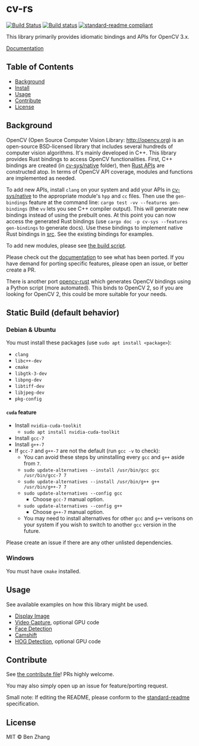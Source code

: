 # cv-rs

[![Build Status][travis-image]][travis-url]
[![Build status][appveyor-image]][appveyor-url]
[![standard-readme compliant][standard-readme-image]][standard-readme-url]

This library primarily provides idiomatic bindings and APIs for OpenCV 3.x.

[Documentation](https://nebgnahz.github.io/cv-rs/cv/)

## Table of Contents

- [Background](#background)
- [Install](#install)
- [Usage](#usage)
- [Contribute](#contribute)
- [License](#license)

## Background

OpenCV (Open Source Computer Vision Library: http://opencv.org) is an
open-source BSD-licensed library that includes several hundreds of computer
vision algorithms. It's mainly developed in C++. This library provides Rust
bindings to access OpenCV functionalities. First, C++ bindings are created
(in [cv-sys/native](cv-sys/native) folder), then [Rust APIs](src/lib.rs) are constructed
atop. In terms of OpenCV API coverage, modules and functions are implemented as needed.

To add new APIs, install `clang` on your system and add your APIs in
[cv-sys/native](cv-sys/native) to the appropriate module's `hpp` and `cc` files.
Then use the `gen-bindings` feature at the command line:
`cargo test -vv --features gen-bindings` (the `vv` lets you see
C++ compiler output). This will generate new bindings instead
of using the prebuilt ones. At this point you can now access the generated Rust
bindings (use `cargo doc -p cv-sys --features gen-bindings` to generate docs).
Use these bindings to implement native Rust bindings in [src](src). See the
existing bindings for examples.

To add new modules, please see [the build script](cv-sys/build.rs).

Please check out the [documentation](https://nebgnahz.github.io/cv-rs/cv/) to
see what has been ported. If you have demand for porting specific features,
please open an issue, or better create a PR.

There is another port [opencv-rust](https://github.com/kali/opencv-rust/) which
generates OpenCV bindings using a Python script (more automated). This binds
to OpenCV 2, so if you are looking for OpenCV 2, this could be more suitable for
your needs.

## Static Build (default behavior)

### Debian & Ubuntu

You must install these packages (use `sudo apt install <package>`):

- `clang`
- `libc++-dev`
- `cmake`
- `libgtk-3-dev`
- `libpng-dev`
- `libtiff-dev`
- `libjpeg-dev`
- `pkg-config`

#### `cuda` feature

- Install `nvidia-cuda-toolkit`
  - `sudo apt install nvidia-cuda-toolkit`
- Install `gcc-7`
- Install `g++-7`
- If `gcc-7` and `g++-7` are not the default (run `gcc -v` to check):
  - You can avoid these steps by uninstalling every `gcc` and `g++` aside from `7`.
  - `sudo update-alternatives --install /usr/bin/gcc gcc /usr/bin/gcc-7 7`
  - `sudo update-alternatives --install /usr/bin/g++ g++ /usr/bin/g++-7 7`
  - `sudo update-alternatives --config gcc`
    - Choose `gcc-7` manual option.
  - `sudo update-alternatives --config g++`
    - Choose `g++-7` manual option.
  - You may need to install alternatives for other `gcc` and `g++` verisons on your system
    if you wish to switch to another `gcc` version in the future.


Please create an issue if there are any other unlisted dependencies.

### Windows

You must have `cmake` installed.

## Usage

See available examples on how this library might be used.

- [Display Image](examples/display_image.rs)
- [Video Capture](examples/video_capture.rs), optional GPU code
- [Face Detection](examples/face_detect.rs)
- [Camshift](examples/camshift.rs)
- [HOG Detection](examples/hog.rs), optional GPU code

## Contribute

See [the contribute file](CONTRIBUTING.md)! PRs highly welcome.

You may also simply open up an issue for feature/porting request.

Small note: If editing the README, please conform to the
[standard-readme](https://github.com/RichardLitt/standard-readme) specification.

## License

MIT © Ben Zhang

<!-- links -->
[travis-image]: https://travis-ci.org/nebgnahz/cv-rs.svg?branch=master
[travis-url]: https://travis-ci.org/nebgnahz/cv-rs
[appveyor-image]: https://ci.appveyor.com/api/projects/status/dutogjshst3oyra2/branch/master?svg=true
[appveyor-url]: https://ci.appveyor.com/project/nebgnahz/cv-rs
[standard-readme-image]: https://img.shields.io/badge/standard--readme-OK-green.svg?style=flat-square
[standard-readme-url]: https://github.com/RichardLitt/standard-readme
[opencv-intro]: http://docs.opencv.org/3.1.0/df/d65/tutorial_table_of_content_introduction.html
